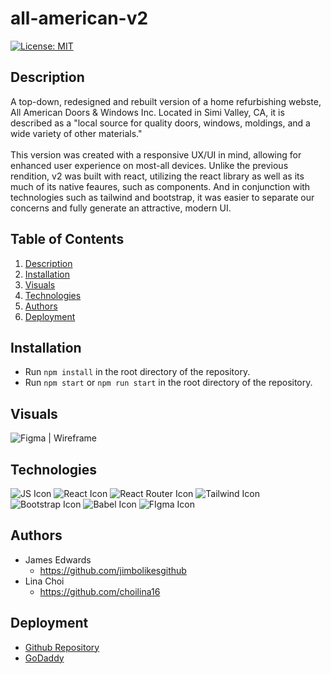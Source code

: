 # all-american-v2

[![License: MIT](https://img.shields.io/badge/License-MIT-yellow.svg)](https://opensource.org/licenses/MIT) 

## Description  
A top-down, redesigned and rebuilt version of a home refurbishing webste, All American Doors & Windows Inc. Located in Simi Valley, CA, it is described as a "local source for quality doors, windows, moldings, and a wide variety of other materials." 
<br />
<br />
This version was created with a responsive UX/UI in mind, allowing for enhanced user experience on most-all devices. Unlike the previous rendition, v2 was built with react, utilizing the react library as well as its much of its native feaures, such as components. And in conjunction with technologies such as tailwind and bootstrap, it was easier to separate our concerns and fully generate an attractive, modern UI.

## Table of Contents
1. [Description](#description)
2. [Installation](#installation)
3. [Visuals](#visuals)
4. [Technologies](#technologies)
5. [Authors](#authors)
7. [Deployment](#deployment)

## Installation
 * Run `npm install` in the root directory of the repository.
 * Run `npm start` or `npm run start` in the root directory of the repository.

## Visuals
![Figma | Wireframe](https://user-images.githubusercontent.com/100983245/175784854-00409ce1-7c8e-43fa-a327-4330a2324339.png)

## Technologies
![JS Icon](https://img.shields.io/badge/JavaScript-323330?style=for-the-badge&logo=javascript&logoColor=F7DF1E)
![React Icon](https://img.shields.io/badge/React-20232A?style=for-the-badge&logo=react&logoColor=61DAFB)
![React Router Icon](https://img.shields.io/badge/React_Router-CA4245?style=for-the-badge&logo=react-router&logoColor=white)
![Tailwind Icon](https://img.shields.io/badge/Tailwind_CSS-38B2AC?style=for-the-badge&logo=tailwind-css&logoColor=white)
![Bootstrap Icon](https://img.shields.io/badge/Bootstrap-563D7C?style=for-the-badge&logo=bootstrap&logoColor=white)
![Babel Icon](https://img.shields.io/badge/Babel-F9DC3E?style=for-the-badge&logo=babel&logoColor=white)
![FIgma Icon](https://img.shields.io/badge/Figma-F24E1E?style=for-the-badge&logo=figma&logoColor=white)

## Authors
* James Edwards 
  - https://github.com/jimbolikesgithub
* Lina Choi 
  - https://github.com/choilina16

## Deployment
* [Github Repository](https://github.com/jimbolikesgithub/all-american-v2)
* [GoDaddy](https://www.allamericandoorsandwindowsinc.com/)

